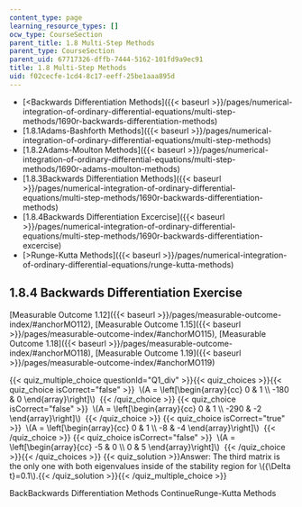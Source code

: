 ```yaml
---
content_type: page
learning_resource_types: []
ocw_type: CourseSection
parent_title: 1.8 Multi-Step Methods
parent_type: CourseSection
parent_uid: 67717326-dffb-7444-5162-101fd9a9ec91
title: 1.8 Multi-Step Methods
uid: f02cecfe-1cd4-8c17-eeff-25be1aaa895d
---
```


*   [\<Backwards Differentiation Methods]({{< baseurl >}}/pages/numerical-integration-of-ordinary-differential-equations/multi-step-methods/1690r-backwards-differentiation-methods)
*   [1.8.1Adams-Bashforth Methods]({{< baseurl >}}/pages/numerical-integration-of-ordinary-differential-equations/multi-step-methods)
*   [1.8.2Adams-Moulton Methods]({{< baseurl >}}/pages/numerical-integration-of-ordinary-differential-equations/multi-step-methods/1690r-adams-moulton-methods)
*   [1.8.3Backwards Differentiation Methods]({{< baseurl >}}/pages/numerical-integration-of-ordinary-differential-equations/multi-step-methods/1690r-backwards-differentiation-methods)
*   [1.8.4Backwards Differentiation Excercise]({{< baseurl >}}/pages/numerical-integration-of-ordinary-differential-equations/multi-step-methods/1690r-backwards-differentiation-excercise)
*   [\>Runge-Kutta Methods]({{< baseurl >}}/pages/numerical-integration-of-ordinary-differential-equations/runge-kutta-methods)

1.8.4 Backwards Differentiation Exercise
----------------------------------------

[Measurable Outcome 1.12]({{< baseurl >}}/pages/measurable-outcome-index/#anchorMO112), [Measurable Outcome 1.15]({{< baseurl >}}/pages/measurable-outcome-index/#anchorMO115), [Measurable Outcome 1.18]({{< baseurl >}}/pages/measurable-outcome-index/#anchorMO118), [Measurable Outcome 1.19]({{< baseurl >}}/pages/measurable-outcome-index/#anchorMO119)

{{< quiz_multiple_choice questionId="Q1_div" >}}{{< quiz_choices >}}{{< quiz_choice isCorrect="false" >}}&nbsp; \\(A = \\left\[\\begin{array}{cc} 0 & 1 \\\\ -180 & 0 \\end{array}\\right\]\\) &nbsp;{{< /quiz_choice >}}
{{< quiz_choice isCorrect="false" >}}&nbsp; \\(A = \\left\[\\begin{array}{cc} 0 & 1 \\\\ -290 & -2 \\end{array}\\right\]\\) &nbsp;{{< /quiz_choice >}}
{{< quiz_choice isCorrect="true" >}}&nbsp; \\(A = \\left\[\\begin{array}{cc} 0 & 1 \\\\ -8 & -4 \\end{array}\\right\]\\) &nbsp;{{< /quiz_choice >}}
{{< quiz_choice isCorrect="false" >}}&nbsp; \\(A = \\left\[\\begin{array}{cc} -5 & 0 \\\\ 0 & 5 \\end{array}\\right\]\\) &nbsp;{{< /quiz_choice >}}{{< /quiz_choices >}}
{{< quiz_solution >}}Answer: The third matrix is the only one with both eigenvalues inside of the stability region for \\({\\Delta t}=0.1\\).{{< /quiz_solution >}}{{< /quiz_multiple_choice >}}

BackBackwards Differentiation Methods ContinueRunge-Kutta Methods
